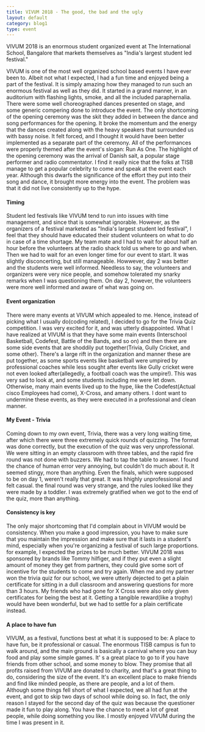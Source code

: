 ```yaml
---
title: VIVUM 2018 - The good, the bad and the ugly
layout: default
category: blog1
type: event
---
```






VIVUM 2018 is an enormous student organized event at The International School, Bangalore that markets themselves as "India's largest student led festival."

VIVUM is one of the most well organized school based events I have ever been to. Albeit not what I expected, I had a fun time and enjoyed being a part of the festival. It is simply amazing how they managed to run such an enormous festival as well as they did. It started in a grand manner, in an auditorium with flashing lights, smoke, and all the included paraphernalia. There were some well choreographed dances presented on stage, and some generic compering done to introduce the event. The only shortcoming of the opening ceremony was the skit they added in between the dance and song performances for the opening. It broke the momentum and the energy that the dances created along with the heavy speakers that surrounded us with bassy noise. It felt forced, and I thought it would have been better implemented as a separate part of the ceremony. All of the performances were properly themed after the event's slogan: Run As One. The highlight of the opening ceremony was the arrival of Danish sait, a popular stage performer and radio commentator. I find it really nice that the folks at TISB manage to get a popular celebrity to come and speak at the event each year. Although this dwarfs the significance of the effort they put into their song and dance, it brought more energy into the event. The problem was that it did not live consistently up to the hype.

#### Timing
Student led festivals like VIVUM tend to run into issues with time management, and since that is somewhat ignorable. However, as the organizers of a festival marketed as "India's largest student led festival", I feel that they should have educated their student volunteers on what to do in case of a time shortage. My team mate and I had to wait for about half an hour before the volunteers at the radio shack told us where to go and when. Then we had to wait for an even longer time for our event to start. It was slightly disconcerting, but still manageable. Howwever, day 2 was better and the students were well informed. Needless to say, the volunteers and organizers were very nice people, and somehow tolerated my snarky remarks when I was questioning them.
On day 2, however, the volunteers were more well informed and aware of what was going on.

#### Event organization
There were many events at VIVUM which appealed to me. Hence, instead of picking what I usually do(coding related), I decided to go for the Trivia Quiz competition. I was very excited for it, and was utterly disappointed. What I have realized at VIVUM is that they have some main events (Interschool Basketball, Codefest, Battle of the Bands, and so on) and then there are some side events that are shoddily put together(Trivia, Gully Cricket, and some other). There's a large rift in the organization and manner these are put together, as some sports events like basketball were umpired by professional coaches while less sought after events like Gully cricket were not even looked after(allegedly, a football coach was the umpire!). This was very sad to look at, and some students including me were let down.
Otherwise, many main events lived up to the hype, like the Codefest(Actual cisco Employees had come), X-Cross, and amany others. I dont want to undermine these events, as they were executed in a professional and clean manner.

#### My Event - Trivia
Coming down to my own event, Trivia, there was a very long waiting time, after which there were three extremely quick rounds of quizzing. The format was done correctly, but the execution of the quiz was very unprofessional. We were sitting in an empty classroom with three tables, and the rapid fire round was not done with buzzers. We had to tap the table to answer. I found the chance of human error very annoying, but couldn't do much about it. It seemed stingy, more than anything. Even the finals, which were supposed to be on day 1, weren't really that great. It was hhighly unprofessional and felt casual. the final round was very strange, and the rules looked like they were made by a toddler. I was extremely gratified when we got to the end of the quiz, more than anything.

#### Consistency is key
The only major shortcoming that I'd complain about in VIVUM would be consistency. When you make a good impression, you have to make sure that you maintain the impression and make sure that it lasts in a student's mind, especially when you're organizing a festival of such large proportions. for example, I expected the prizes to be much better. VIVUM 2018 was sponsored by brands like Tommy hilfiger, and if they put even a slight amount of money they get from partners, they could give some sort of incentive for the students to come and try again. When me and my partner won the trivia quiz for our school, we were utterly dejected to get a plain certificate for sitting in a dull classroom and answering questions for more than 3 hours. My friends who had gone for X Cross were also only given certificates for being the best at it. Getting a tangible reward(like a trophy) would have been wonderful, but we had to settle for a plain certificate instead.

#### A place to have fun
VIVUM, as a festival, functions best at what it is supposed to be: A place to have fun, be it professional or casual. The enormous TISB campus is fun to walk around, and the main ground is basically a carnival where you can buy food and play some simple games. It' s a great place to go to if you have friends from other school, and some money to blow. They promise that all profits raised from VIVUM are donated to charity, and that's a great thing to do, considering the size of the event. It's an excellent place to make friends and find like minded people, as there are people, and a lot of them. Although some things fell short of what I expected, we all had fun at the event, and got to skip two days of school while doing so. In fact, the only reason I stayed for the second day of the quiz was because the questioner made it fun to play along. You have the chance to meet a lot of great people, while doing something you like. I mostly enjoyed VIVUM during the time I was present in it.
